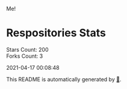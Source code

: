 Me!

# Respositories Stats
Stars Count: 200  
Forks Count: 3

2021-04-17 00:08:48  

This README is automatically generated by [🐰](https://github.com/rnitta/rnitta).
